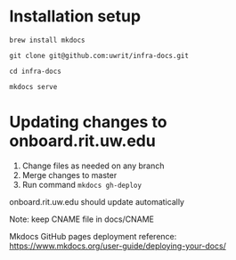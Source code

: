 # Installation setup

`brew install mkdocs`

`git clone git@github.com:uwrit/infra-docs.git`

`cd infra-docs`

`mkdocs serve`

# Updating changes to onboard.rit.uw.edu

1. Change files as needed on any branch
2. Merge changes to master
3. Run command `mkdocs gh-deploy`

onboard.rit.uw.edu should update automatically

Note: keep CNAME file in docs/CNAME

Mkdocs GitHub pages deployment reference: https://www.mkdocs.org/user-guide/deploying-your-docs/
